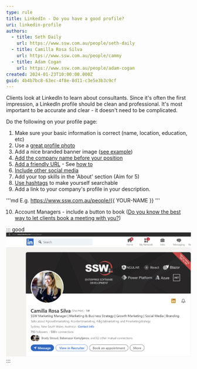 ```yaml
---
type: rule
title: LinkedIn - Do you have a good profile?
uri: linkedin-profile
authors:
  - title: Seth Daily
    url: https://www.ssw.com.au/people/seth-daily
  - title: Camilla Rosa Silva
    url: https://www.ssw.com.au/people/cammy
  - title: Adam Cogan
    url: https://www.ssw.com.au/people/adam-cogan
created: 2024-01-23T10:00:00.000Z
guid: 4b4b7bc8-63ec-4f8e-8d11-c3e5e3b3c9cf
---
```


Clients look at LinkedIn to learn about consultants. Since it's often the first impression, a LinkedIn profile should be clean and professional. It's most important to be accurate and clear - it doesn't need to be complicated.

<!--endintro-->

Do the following on your profile page:

1. Make sure your basic information is correct (name, location, education, etc)
2. Use a [great profile photo](/profile-photos)
3. Add a nice branded banner image ([see example](blob:https://sswcom.sharepoint.com/30d450d2-2ff2-422a-8bed-1a02a9c5747f))
4. [Add the company name before your position](/prefix-job-title)
5. [Add a friendly URL](/create-friendly-short-urls) - See [how to](https://www.linkedin.com/pulse/how-simplify-your-linkedin-url-brenda-meller-zawacki-/)
6. [Include other social media](/linkedin-contact-info)
7. Add your top skills in the 'About' section (Aim for 5)
8. [Use hashtags](/linkedin-creator-mode) to make yourself searchable
9. Add a link to your company's profile in your description.

'''md
E.g. https://www.ssw.com.au/people/{{ YOUR-NAME }}
'''

10. Account Managers - include a button to book ([Do you know the best way to let clients book a meeting with you?](https://www.ssw.com.au/rules/meeting-bookings))

::: good
![Figure: Good example - A clean and professional profile give clients the right idea - that you will be great to work with.](good-linkedin.jpg)
:::
